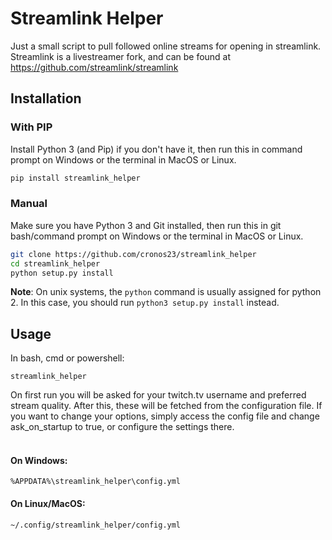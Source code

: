 # Streamlink Helper
Just a small script to pull followed online streams for opening in streamlink. Streamlink is a livestreamer fork, and can be found at https://github.com/streamlink/streamlink

## Installation

### With PIP
Install Python 3 (and Pip) if you don't have it, then run this in command prompt on Windows or the terminal in MacOS or Linux.
```bash
pip install streamlink_helper
```

### Manual
Make sure you have Python 3 and Git installed, then run this in git bash/command prompt on Windows or the terminal in MacOS or Linux.
```bash
git clone https://github.com/cronos23/streamlink_helper
cd streamlink_helper
python setup.py install
```
<b>Note</b>: On unix systems, the ```python``` command is usually assigned for python 2. In this case, you should run ```python3 setup.py install``` instead.

## Usage

In bash, cmd or powershell:
```
streamlink_helper
```
On first run you will be asked for your twitch.tv username and preferred stream quality. After this, these will be fetched from the configuration file. If you want to change your options, simply access the config file and change ask_on_startup to true, or configure the settings there.<br/><br/>
#### On Windows:
```
%APPDATA%\streamlink_helper\config.yml
```
#### On Linux/MacOS:
```
~/.config/streamlink_helper/config.yml
```
